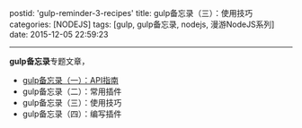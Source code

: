 postid: 'gulp-reminder-3-recipes'
title: gulp备忘录（三）：使用技巧
categories: [NODEJS]
tags: [gulp, gulp备忘录, nodejs, 漫游NodeJS系列]
date: 2015-12-05 22:59:23

---

**gulp备忘录**专题文章，

- [gulp备忘录（一）：API指南](http://blog.gejiawen.com/2015/12/05/gulp-reminder-1-api/)
- gulp备忘录（二）：常用插件
- gulp备忘录（三）：使用技巧
- gulp备忘录（四）：编写插件

